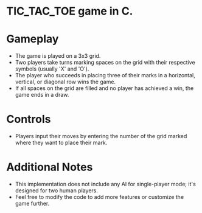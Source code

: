 # TIC_TAC_TOE game in C.
<h1>Gameplay</h1>
<ul>
<li>The game is played on a 3x3 grid.</li>
<li>Two players take turns marking spaces on the grid with their respective symbols (usually 'X' and 'O').</li>
<li>The player who succeeds in placing three of their marks in a horizontal, vertical, or diagonal row wins the game.</li>
<li>If all spaces on the grid are filled and no player has achieved a win, the game ends in a draw.</li>
</ul>
<h1>Controls</h1>
<ul>
<li>Players input their moves by entering the number of the grid marked where they want to place their mark.</li>
</ul>
<h1>Additional Notes</h1>
<ul>
<li>This implementation does not include any AI for single-player mode; it's designed for two human players.</li>
<li>Feel free to modify the code to add more features or customize the game further.</li>
</ul>